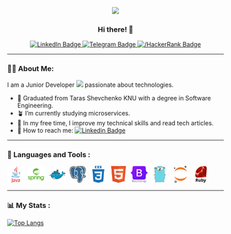 <div id="header" align="center">
  <img src="https://media4.giphy.com/media/v1.Y2lkPTc5MGI3NjExMGZqZzNuczEyaGFoanZxeWFjaGx1dmlvYWthbzR6c2dxZDhoamZraiZlcD12MV9pbnRlcm5hbF9naWZfYnlfaWQmY3Q9cw/9cghZPGI3DiSygM6j7/giphy.gif" width="100"/>
</div>

<div align="center">

### Hi there! 👋
</div>

<div id="badges" align="center">
  <a href="http://www.linkedin.com/in/polina-nepochatova">
    <img src="https://img.shields.io/badge/LinkedIn-blue?style=for-the-badge&logo=linkedin&logoColor=white" alt="LinkedIn Badge"/>
  </a>
  <a href="https://t.me/poLLi_ne">
    <img src="https://img.shields.io/badge/Telegram-blue?style=for-the-badge&logo=telegram&logoColor=white" alt="Telegram Badge"/>
  </a>
  <a href="https://www.hackerrank.com/polina_nepochat1">
    <img src="https://img.shields.io/badge/HackerRank-black?style=for-the-badge&logo=HackerRank&logoColor=green" alt="/HackerRank Badge"/>
  </a>
</div>

---

### :woman_technologist: About Me:
I am a Junior Developer <img src="https://media.giphy.com/media/WUlplcMpOCEmTGBtBW/giphy.gif" width="30"> passionate about technologies.

- :school: Graduated from Taras Shevchenko KNU with a degree in Software Engineering.
- :potted_plant: I’m currently studying microservices.
- :ice_cream: In my free time, I improve my technical skills and read tech articles.
- :dizzy: How to reach me: [![Linkedin Badge](https://img.shields.io/badge/-Telegram-blue?style=flat&logo=Telegram&logoColor=white)](http://www.linkedin.com/in/polina-nepochatova)

---

### :toolbox: Languages and Tools :
<div>
  <img src="https://github.com/devicons/devicon/blob/master/icons/java/java-original-wordmark.svg" title="Java" alt="Java" width="40" height="40"/>&nbsp;
  <img src="https://github.com/devicons/devicon/blob/master/icons/spring/spring-original-wordmark.svg" title="Spring" alt="Spring" width="40" height="40"/>&nbsp;
  <img src="https://github.com/devicons/devicon/blob/master/icons/docker/docker-original.svg" title="docker" alt="docker" width="40" height="40"/>&nbsp;
  <img src="https://github.com/devicons/devicon/blob/master/icons/postgresql/postgresql-original.svg" title="postgresql" alt="postgresql" width="40" height="40"/>&nbsp;
  <img src="https://github.com/devicons/devicon/blob/master/icons/css3/css3-plain-wordmark.svg"  title="CSS3" alt="CSS" width="40" height="40"/>&nbsp;
  <img src="https://github.com/devicons/devicon/blob/master/icons/html5/html5-original.svg" title="HTML5" alt="HTML" width="40" height="40"/>&nbsp;
  <img src="https://github.com/devicons/devicon/blob/master/icons/bootstrap/bootstrap-original-wordmark.svg" title="bootstrap" alt="bootstrap" width="40" height="40"/>&nbsp;
  <img src="https://github.com/devicons/devicon/blob/master/icons/go/go-original.svg" title="Go" alt="Go" width="40" height="40"/>&nbsp;
  <img src="https://github.com/devicons/devicon/blob/master/icons/jupyter/jupyter-original.svg" title="jupyter" alt="jupyter" width="40" height="40"/>&nbsp;
  <img src="https://github.com/devicons/devicon/blob/master/icons/ruby/ruby-original-wordmark.svg" title="ruby" alt="ruby" width="40" height="40"/>&nbsp;
</div>

---

### :bar_chart: My Stats :

[![Top Langs](https://github-readme-stats.vercel.app/api/top-langs/?username=Nepochatova-Polina&layout=compact&theme=vision-friendly-dark)](https://github.com/anuraghazra/github-readme-stats)

